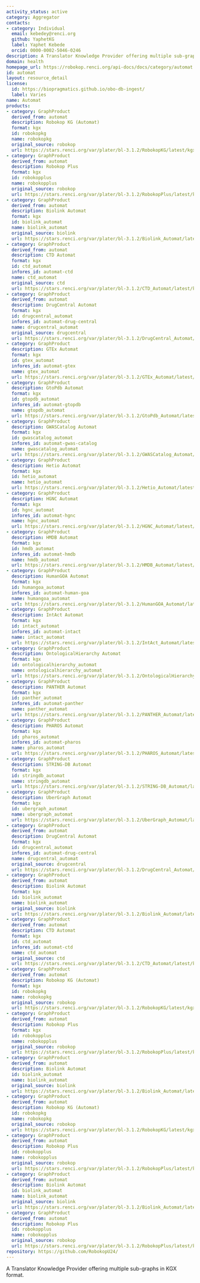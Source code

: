 ```yaml
---
activity_status: active
category: Aggregator
contacts:
- category: Individual
  email: kebedey@renci.org
  github: YaphetKG
  label: Yaphet Kebede
  orcid: 0000-0002-5046-0246
description: A Translator Knowledge Provider offering multiple sub-graphs in KGX format.
domain: health
homepage_url: https://robokop.renci.org/api-docs/docs/category/automat
id: automat
layout: resource_detail
license:
  id: https://biopragmatics.github.io/obo-db-ingest/
  label: Varies
name: Automat
products:
- category: GraphProduct
  derived_from: automat
  description: Robokop KG (Automat)
  format: kgx
  id: robokopkg
  name: robokopkg
  original_source: robokop
  url: https://stars.renci.org/var/plater/bl-3.1.2/RobokopKG/latest/kgx_files
- category: GraphProduct
  derived_from: automat
  description: Robokop Plus
  format: kgx
  id: robokopplus
  name: robokopplus
  original_source: robokop
  url: https://stars.renci.org/var/plater/bl-3.1.2/RobokopPlus/latest/kgx_files
- category: GraphProduct
  derived_from: automat
  description: Biolink Automat
  format: kgx
  id: biolink_automat
  name: biolink_automat
  original_source: biolink
  url: https://stars.renci.org/var/plater/bl-3.1.2/Biolink_Automat/latest/kgx_files
- category: GraphProduct
  derived_from: automat
  description: CTD Automat
  format: kgx
  id: ctd_automat
  infores_id: automat-ctd
  name: ctd_automat
  original_source: ctd
  url: https://stars.renci.org/var/plater/bl-3.1.2/CTD_Automat/latest/kgx_files
- category: GraphProduct
  derived_from: automat
  description: DrugCentral Automat
  format: kgx
  id: drugcentral_automat
  infores_id: automat-drug-central
  name: drugcentral_automat
  original_source: drugcentral
  url: https://stars.renci.org/var/plater/bl-3.1.2/DrugCentral_Automat/latest/kgx_files
- category: GraphProduct
  description: GTEx Automat
  format: kgx
  id: gtex_automat
  infores_id: automat-gtex
  name: gtex_automat
  url: https://stars.renci.org/var/plater/bl-3.1.2/GTEx_Automat/latest/kgx_files
- category: GraphProduct
  description: GtoPdb Automat
  format: kgx
  id: gtopdb_automat
  infores_id: automat-gtopdb
  name: gtopdb_automat
  url: https://stars.renci.org/var/plater/bl-3.1.2/GtoPdb_Automat/latest/kgx_files
- category: GraphProduct
  description: GWASCatalog Automat
  format: kgx
  id: gwascatalog_automat
  infores_id: automat-gwas-catalog
  name: gwascatalog_automat
  url: https://stars.renci.org/var/plater/bl-3.1.2/GWASCatalog_Automat/latest/kgx_files
- category: GraphProduct
  description: Hetio Automat
  format: kgx
  id: hetio_automat
  name: hetio_automat
  url: https://stars.renci.org/var/plater/bl-3.1.2/Hetio_Automat/latest/kgx_files
- category: GraphProduct
  description: HGNC Automat
  format: kgx
  id: hgnc_automat
  infores_id: automat-hgnc
  name: hgnc_automat
  url: https://stars.renci.org/var/plater/bl-3.1.2/HGNC_Automat/latest/kgx_files
- category: GraphProduct
  description: HMDB Automat
  format: kgx
  id: hmdb_automat
  infores_id: automat-hmdb
  name: hmdb_automat
  url: https://stars.renci.org/var/plater/bl-3.1.2/HMDB_Automat/latest/kgx_files
- category: GraphProduct
  description: HumanGOA Automat
  format: kgx
  id: humangoa_automat
  infores_id: automat-human-goa
  name: humangoa_automat
  url: https://stars.renci.org/var/plater/bl-3.1.2/HumanGOA_Automat/latest/kgx_files
- category: GraphProduct
  description: IntAct Automat
  format: kgx
  id: intact_automat
  infores_id: automat-intact
  name: intact_automat
  url: https://stars.renci.org/var/plater/bl-3.1.2/IntAct_Automat/latest/kgx_files
- category: GraphProduct
  description: OntologicalHierarchy Automat
  format: kgx
  id: ontologicalhierarchy_automat
  name: ontologicalhierarchy_automat
  url: https://stars.renci.org/var/plater/bl-3.1.2/OntologicalHierarchy_Automat/latest/kgx_files
- category: GraphProduct
  description: PANTHER Automat
  format: kgx
  id: panther_automat
  infores_id: automat-panther
  name: panther_automat
  url: https://stars.renci.org/var/plater/bl-3.1.2/PANTHER_Automat/latest/kgx_files
- category: GraphProduct
  description: PHAROS Automat
  format: kgx
  id: pharos_automat
  infores_id: automat-pharos
  name: pharos_automat
  url: https://stars.renci.org/var/plater/bl-3.1.2/PHAROS_Automat/latest/kgx_files
- category: GraphProduct
  description: STRING-DB Automat
  format: kgx
  id: stringdb_automat
  name: stringdb_automat
  url: https://stars.renci.org/var/plater/bl-3.1.2/STRING-DB_Automat/latest/kgx_files
- category: GraphProduct
  description: UberGraph Automat
  format: kgx
  id: ubergraph_automat
  name: ubergraph_automat
  url: https://stars.renci.org/var/plater/bl-3.1.2/UberGraph_Automat/latest/kgx_files
- category: GraphProduct
  derived_from: automat
  description: DrugCentral Automat
  format: kgx
  id: drugcentral_automat
  infores_id: automat-drug-central
  name: drugcentral_automat
  original_source: drugcentral
  url: https://stars.renci.org/var/plater/bl-3.1.2/DrugCentral_Automat/latest/kgx_files
- category: GraphProduct
  derived_from: automat
  description: Biolink Automat
  format: kgx
  id: biolink_automat
  name: biolink_automat
  original_source: biolink
  url: https://stars.renci.org/var/plater/bl-3.1.2/Biolink_Automat/latest/kgx_files
- category: GraphProduct
  derived_from: automat
  description: CTD Automat
  format: kgx
  id: ctd_automat
  infores_id: automat-ctd
  name: ctd_automat
  original_source: ctd
  url: https://stars.renci.org/var/plater/bl-3.1.2/CTD_Automat/latest/kgx_files
- category: GraphProduct
  derived_from: automat
  description: Robokop KG (Automat)
  format: kgx
  id: robokopkg
  name: robokopkg
  original_source: robokop
  url: https://stars.renci.org/var/plater/bl-3.1.2/RobokopKG/latest/kgx_files
- category: GraphProduct
  derived_from: automat
  description: Robokop Plus
  format: kgx
  id: robokopplus
  name: robokopplus
  original_source: robokop
  url: https://stars.renci.org/var/plater/bl-3.1.2/RobokopPlus/latest/kgx_files
- category: GraphProduct
  derived_from: automat
  description: Biolink Automat
  id: biolink_automat
  name: biolink_automat
  original_source: biolink
  url: https://stars.renci.org/var/plater/bl-3.1.2/Biolink_Automat/latest/kgx_files
- category: GraphProduct
  derived_from: automat
  description: Robokop KG (Automat)
  id: robokopkg
  name: robokopkg
  original_source: robokop
  url: https://stars.renci.org/var/plater/bl-3.1.2/RobokopKG/latest/kgx_files
- category: GraphProduct
  derived_from: automat
  description: Robokop Plus
  id: robokopplus
  name: robokopplus
  original_source: robokop
  url: https://stars.renci.org/var/plater/bl-3.1.2/RobokopPlus/latest/kgx_files
- category: GraphProduct
  derived_from: automat
  description: Biolink Automat
  id: biolink_automat
  name: biolink_automat
  original_source: biolink
  url: https://stars.renci.org/var/plater/bl-3.1.2/Biolink_Automat/latest/kgx_files
- category: GraphProduct
  derived_from: automat
  description: Robokop Plus
  id: robokopplus
  name: robokopplus
  original_source: robokop
  url: https://stars.renci.org/var/plater/bl-3.1.2/RobokopPlus/latest/kgx_files
repository: https://github.com/RobokopU24/
---
```

A Translator Knowledge Provider offering multiple sub-graphs in KGX format.